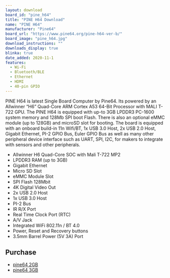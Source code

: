 ```yaml
---
layout: download
board_id: "pine_h64"
title: "PINE H64 Download"
name: "PINE H64"
manufacturer: "Pine64"
board_url: "https://www.pine64.org/pine-h64-ver-b/"
board_image: "pine_h64.jpg"
download_instructions: ""
downloads_display: true
blinka: true
date_added: 2020-11-1
features:
  - Wi-Fi
  - Bluetooth/BLE
  - Ethernet
  - HDMI
  - 40-pin GPIO
---
```


PINE H64 is latest Single Board Computer by Pine64. Its powered by an Allwinner “H6” Quad-Core ARM Cortex A53 64-Bit Processor with MALI T-722 GPU. The PINE H64 is equipped with up-to 3GB LPDDR3 PC-1600 system memory and 128Mb SPI boot Flash. There is also an optional eMMC module (up to 128GB) and microSD slot for booting. The board is equipped with an onboard build-in 11n Wifi/BT, 1x USB 3.0 Host, 2x USB 2.0 Host, Gigabit Ethernet, PI-2 GPIO Bus, Euler GPIO Bus as well as many other peripheral device interface such as UART, SPI, I2C, for makers to integrate with sensors and other peripherals.

- Allwinner H6 Quad-Core SOC with Mali T-722 MP2
- LPDDR3 RAM (up to 3GB)
- Gigabit Ethernet
- Micro SD Slot
- eMMC Module Slot
- SPI Flash 128Mbit
- 4K Digital Video Out
- 2x USB 2.0 Host
- 1x USB 3.0 Host
- PI-2 Bus
- IR R/X Port
- Real Time Clock Port (RTC)
- A/V Jack
- Integrated WiFi 802.11n / BT 4.0
- Power, Reset and Recovery buttons
- 3.5mm Barrel Power (5V 3A) Port

## Purchase
* [pine64 2GB](https://pine64.com/product/pine-h64-model-b-2gb-single-board-computer)
* [pine64 3GB](https://pine64.com/product/pine-h64-model-b-3gb-single-board-computer/)
